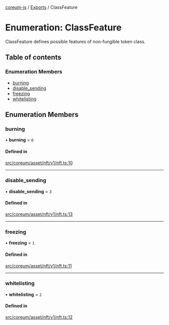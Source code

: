 [coreum-js](../README.md) / [Exports](../modules.md) / ClassFeature

# Enumeration: ClassFeature

ClassFeature defines possible features of non-fungible token class.

## Table of contents

### Enumeration Members

- [burning](ClassFeature.md#burning)
- [disable\_sending](ClassFeature.md#disable_sending)
- [freezing](ClassFeature.md#freezing)
- [whitelisting](ClassFeature.md#whitelisting)

## Enumeration Members

### burning

• **burning** = ``0``

#### Defined in

[src/coreum/asset/nft/v1/nft.ts:10](https://github.com/PyramydLabs/coreum-js/blob/1b17c7f/src/coreum/asset/nft/v1/nft.ts#L10)

___

### disable\_sending

• **disable\_sending** = ``3``

#### Defined in

[src/coreum/asset/nft/v1/nft.ts:13](https://github.com/PyramydLabs/coreum-js/blob/1b17c7f/src/coreum/asset/nft/v1/nft.ts#L13)

___

### freezing

• **freezing** = ``1``

#### Defined in

[src/coreum/asset/nft/v1/nft.ts:11](https://github.com/PyramydLabs/coreum-js/blob/1b17c7f/src/coreum/asset/nft/v1/nft.ts#L11)

___

### whitelisting

• **whitelisting** = ``2``

#### Defined in

[src/coreum/asset/nft/v1/nft.ts:12](https://github.com/PyramydLabs/coreum-js/blob/1b17c7f/src/coreum/asset/nft/v1/nft.ts#L12)
